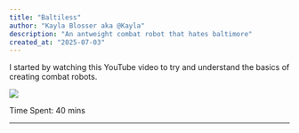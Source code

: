 ```yaml
---
title: "Baltiless"
author: "Kayla Blosser aka @Kayla"
description: "An antweight combat robot that hates baltimore"
created_at: "2025-07-03"
---
```


I started by watching this YouTube video to try and understand the basics of creating combat robots.

[![](https://img.youtube.com/vi/BvNRtRuOALw/maxresdefault.jpg)](https://www.youtube.com/watch?v=BvNRtRuOALw)

Time Spent: 40 mins

---